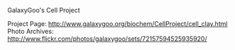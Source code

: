 GalaxyGoo's Cell Project

Project Page: http://www.galaxygoo.org/biochem/CellProject/cell_clay.html
Photo Archives: http://www.flickr.com/photos/galaxygoo/sets/72157594525935920/
